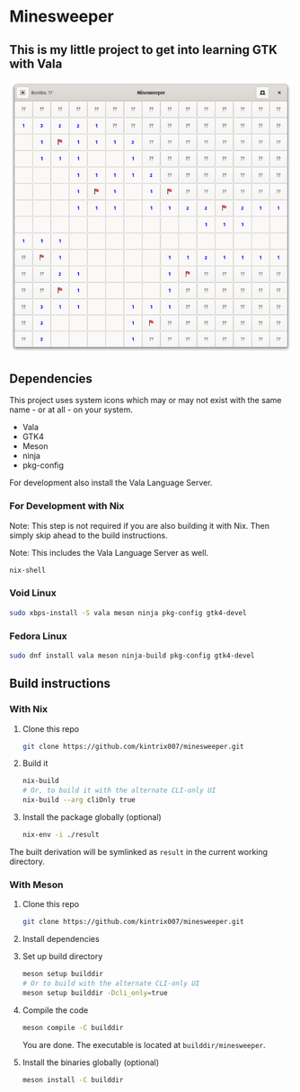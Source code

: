 # Minesweeper

## This is my little project to get into learning GTK with Vala

![Screenshot of a Minesweeper game](screenshot.png)

## Dependencies

This project uses system icons which may or may not exist with the same name -
or at all - on your system.

- Vala
- GTK4
- Meson
- ninja
- pkg-config

For development also install the Vala Language Server.

### For Development with Nix

Note: This step is not required if you are also building it with Nix. Then
simply skip ahead to the build instructions.

Note: This includes the Vala Language Server as well.

```sh
nix-shell
```

### Void Linux

```sh
sudo xbps-install -S vala meson ninja pkg-config gtk4-devel
```

### Fedora Linux

```sh
sudo dnf install vala meson ninja-build pkg-config gtk4-devel
```

## Build instructions

### With Nix

1. Clone this repo

   ```sh
   git clone https://github.com/kintrix007/minesweeper.git
   ```

2. Build it

   ```sh
   nix-build
   # Or, to build it with the alternate CLI-only UI
   nix-build --arg cliOnly true
   ```

3. Install the package globally (optional)

   ```sh
   nix-env -i ./result
   ```

The built derivation will be symlinked as `result` in the current working
directory.

### With Meson

1. Clone this repo

   ```sh
   git clone https://github.com/kintrix007/minesweeper.git
   ```

2. Install dependencies

3. Set up build directory

   ```sh
   meson setup builddir
   # Or to build with the alternate CLI-only UI
   meson setup builddir -Dcli_only=true
   ```

4. Compile the code

   ```sh
   meson compile -C builddir
   ```

   You are done. The executable is located at `builddir/minesweeper`.

5. Install the binaries globally (optional)

   ```sh
   meson install -C builddir
   ```
